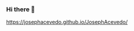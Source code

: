 ### Hi there 👋

<!--
**josephacevedo/JosephAcevedo** is a ✨ _special_ ✨ repository because its `README.md` (this file) appears on your GitHub profile.
 https://josephacevedo.github.io/JosephAcevedo/

Here are some ideas to get you started:

- 🔭 I’m currently working on ...
- 🌱 I’m currently learning ...
- 👯 I’m looking to collaborate on ...
- 🤔 I’m looking for help with ...
- 💬 Ask me about ...
- 📫 How to reach me: ...
- 😄 Pronouns: ...
- ⚡ Fun fact: ...
-->
https://josephacevedo.github.io/JosephAcevedo/
